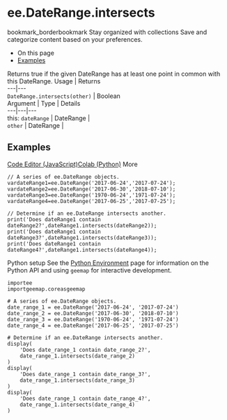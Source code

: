  
#  ee.DateRange.intersects
bookmark_borderbookmark Stay organized with collections  Save and categorize content based on your preferences. 
  * On this page
  * [Examples](https://developers.google.com/earth-engine/apidocs/ee-daterange-intersects#examples)


Returns true if the given DateRange has at least one point in common with this DateRange.
Usage | Returns  
---|---  
`DateRange.intersects(other)` | Boolean  
Argument | Type | Details  
---|---|---  
this: `dateRange` | DateRange |   
`other` | DateRange |   
## Examples
[Code Editor (JavaScript)](https://developers.google.com/earth-engine/apidocs/ee-daterange-intersects#code-editor-javascript-sample)[Colab (Python)](https://developers.google.com/earth-engine/apidocs/ee-daterange-intersects#colab-python-sample) More
```
// A series of ee.DateRange objects.
vardateRange1=ee.DateRange('2017-06-24','2017-07-24');
vardateRange2=ee.DateRange('2017-06-30','2018-07-10');
vardateRange3=ee.DateRange('1970-06-24','1971-07-24');
vardateRange4=ee.DateRange('2017-06-25','2017-07-25');

// Determine if an ee.DateRange intersects another.
print('Does dateRange1 contain dateRange2?',dateRange1.intersects(dateRange2));
print('Does dateRange1 contain dateRange3?',dateRange1.intersects(dateRange3));
print('Does dateRange1 contain dateRange4?',dateRange1.intersects(dateRange4));
```
Python setup
See the [ Python Environment](https://developers.google.com/earth-engine/guides/python_install) page for information on the Python API and using `geemap` for interactive development.
```
importee
importgeemap.coreasgeemap
```
```
# A series of ee.DateRange objects.
date_range_1 = ee.DateRange('2017-06-24', '2017-07-24')
date_range_2 = ee.DateRange('2017-06-30', '2018-07-10')
date_range_3 = ee.DateRange('1970-06-24', '1971-07-24')
date_range_4 = ee.DateRange('2017-06-25', '2017-07-25')

# Determine if an ee.DateRange intersects another.
display(
    'Does date_range_1 contain date_range_2?',
    date_range_1.intersects(date_range_2)
)
display(
    'Does date_range_1 contain date_range_3?',
    date_range_1.intersects(date_range_3)
)
display(
    'Does date_range_1 contain date_range_4?',
    date_range_1.intersects(date_range_4)
)
```

